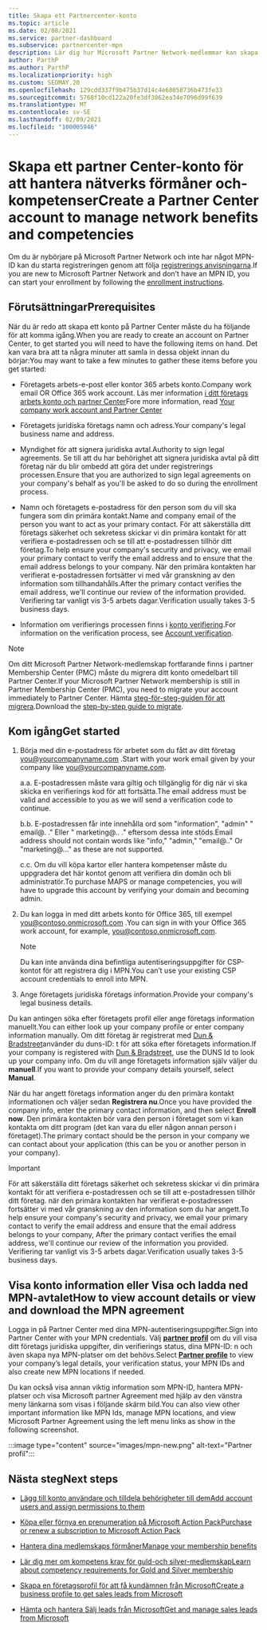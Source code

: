 ```yaml
---
title: Skapa ett Partnercenter-konto
ms.topic: article
ms.date: 02/08/2021
ms.service: partner-dashboard
ms.subservice: partnercenter-mpn
description: Lär dig hur Microsoft Partner Network-medlemmar kan skapa ett partner Center-konto för att hantera sina nätverks förmåner och-kompetenser.
author: ParthP
ms.author: ParthP
ms.localizationpriority: high
ms.custom: SEOMAY.20
ms.openlocfilehash: 129cdd337f9b475b37d14c4e68058736b473fe33
ms.sourcegitcommit: 5768f10cd122a20fe3df3062ea34e7096d99f639
ms.translationtype: MT
ms.contentlocale: sv-SE
ms.lasthandoff: 02/09/2021
ms.locfileid: "100005946"
---
```

# <a name="create-a-partner-center-account-to-manage-network-benefits-and-competencies"></a><span data-ttu-id="7d131-103">Skapa ett partner Center-konto för att hantera nätverks förmåner och-kompetenser</span><span class="sxs-lookup"><span data-stu-id="7d131-103">Create a Partner Center account to manage network benefits and competencies</span></span>


<span data-ttu-id="7d131-104">Om du är nybörjare på Microsoft Partner Network och inte har något MPN-ID kan du starta registreringen genom att följa [registrerings anvisningarna](https://partner.microsoft.com/dashboard/account/v3/enrollment/introduction/partnership).</span><span class="sxs-lookup"><span data-stu-id="7d131-104">If you are new to Microsoft Partner Network and don’t have an MPN ID, you can start your enrollment by following the [enrollment instructions](https://partner.microsoft.com/dashboard/account/v3/enrollment/introduction/partnership).</span></span>

## <a name="prerequisites"></a><span data-ttu-id="7d131-105">Förutsättningar</span><span class="sxs-lookup"><span data-stu-id="7d131-105">Prerequisites</span></span> 

<span data-ttu-id="7d131-106">När du är redo att skapa ett konto på Partner Center måste du ha följande för att komma igång.</span><span class="sxs-lookup"><span data-stu-id="7d131-106">When you are ready to create an account on Partner Center, to get started you will need to have the following items on hand.</span></span>  <span data-ttu-id="7d131-107">Det kan vara bra att ta några minuter att samla in dessa objekt innan du börjar:</span><span class="sxs-lookup"><span data-stu-id="7d131-107">You may want to take a few minutes to gather these items before you get started:</span></span>

- <span data-ttu-id="7d131-108">Företagets arbets-e-post eller kontor 365 arbets konto.</span><span class="sxs-lookup"><span data-stu-id="7d131-108">Company work email OR Office 365 work account.</span></span> <span data-ttu-id="7d131-109">Läs mer information [i ditt företags arbets konto och partner Center](azure-active-directory-tenants-and-partner-center.md)</span><span class="sxs-lookup"><span data-stu-id="7d131-109">Fore more information, read [Your company work account and Partner Center](azure-active-directory-tenants-and-partner-center.md)</span></span> 
 
- <span data-ttu-id="7d131-110">Företagets juridiska företags namn och adress.</span><span class="sxs-lookup"><span data-stu-id="7d131-110">Your company's legal business name and address.</span></span>

- <span data-ttu-id="7d131-111">Myndighet för att signera juridiska avtal.</span><span class="sxs-lookup"><span data-stu-id="7d131-111">Authority to sign legal agreements.</span></span> <span data-ttu-id="7d131-112">Se till att du har behörighet att signera juridiska avtal på ditt företag när du blir ombedd att göra det under registrerings processen.</span><span class="sxs-lookup"><span data-stu-id="7d131-112">Ensure that you are authorized to sign legal agreements on your company's behalf as you'll be asked to do so during the enrollment process.</span></span>

- <span data-ttu-id="7d131-113">Namn och företagets e-postadress för den person som du vill ska fungera som din primära kontakt.</span><span class="sxs-lookup"><span data-stu-id="7d131-113">Name and company email of the person you want to act as your primary contact.</span></span> <span data-ttu-id="7d131-114">För att säkerställa ditt företags säkerhet och sekretess skickar vi din primära kontakt för att verifiera e-postadressen och se till att e-postadressen tillhör ditt företag.</span><span class="sxs-lookup"><span data-stu-id="7d131-114">To help ensure your company's security and privacy, we email your primary contact to verify the email address and to ensure that the email address belongs to your company.</span></span> <span data-ttu-id="7d131-115">När den primära kontakten har verifierat e-postadressen fortsätter vi med vår granskning av den information som tillhandahålls.</span><span class="sxs-lookup"><span data-stu-id="7d131-115">After the primary contact verifies the email address, we'll continue our review of the information provided.</span></span> <span data-ttu-id="7d131-116">Verifiering tar vanligt vis 3-5 arbets dagar.</span><span class="sxs-lookup"><span data-stu-id="7d131-116">Verification usually takes 3-5 business days.</span></span> 

- <span data-ttu-id="7d131-117">Information om verifierings processen finns i [konto verifiering](verification-responses.md).</span><span class="sxs-lookup"><span data-stu-id="7d131-117">For information on the verification process, see [Account verification](verification-responses.md).</span></span>

>[!NOTE]
><span data-ttu-id="7d131-118">Om ditt Microsoft Partner Network-medlemskap fortfarande finns i partner Membership Center (PMC) måste du migrera ditt konto omedelbart till Partner Center.</span><span class="sxs-lookup"><span data-stu-id="7d131-118">If your Microsoft Partner Network membership is still in Partner Membership Center (PMC), you need to migrate your account immediately to Partner Center.</span></span> <span data-ttu-id="7d131-119">Hämta [steg-för-steg-guiden för att migrera](https://assetsprod.microsoft.com/mpn/migrate-pmc-pc-mpa-guide.pptx).</span><span class="sxs-lookup"><span data-stu-id="7d131-119">Download the [step-by-step guide to migrate](https://assetsprod.microsoft.com/mpn/migrate-pmc-pc-mpa-guide.pptx).</span></span>

## <a name="get-started"></a><span data-ttu-id="7d131-120">Kom igång</span><span class="sxs-lookup"><span data-stu-id="7d131-120">Get started</span></span>

1. <span data-ttu-id="7d131-121">Börja med din e-postadress för arbetet som du fått av ditt företag you@yourcompanyname.com .</span><span class="sxs-lookup"><span data-stu-id="7d131-121">Start with your work email given by your company like you@yourcompanyname.com.</span></span>
 
    <span data-ttu-id="7d131-122">a.</span><span class="sxs-lookup"><span data-stu-id="7d131-122">a.</span></span>  <span data-ttu-id="7d131-123">E-postadressen måste vara giltig och tillgänglig för dig när vi ska skicka en verifierings kod för att fortsätta.</span><span class="sxs-lookup"><span data-stu-id="7d131-123">The email address must be valid and accessible to you as we will send a verification code to continue.</span></span>

    <span data-ttu-id="7d131-124">b.</span><span class="sxs-lookup"><span data-stu-id="7d131-124">b.</span></span>  <span data-ttu-id="7d131-125">E-postadressen får inte innehålla ord som "information", "admin" " email@. ." Eller " marketing@.. ." eftersom dessa inte stöds.</span><span class="sxs-lookup"><span data-stu-id="7d131-125">Email address should not contain words like "info," "admin," "email@.." Or "marketing@..." as these are not supported.</span></span>

    <span data-ttu-id="7d131-126">c.</span><span class="sxs-lookup"><span data-stu-id="7d131-126">c.</span></span>  <span data-ttu-id="7d131-127">Om du vill köpa kartor eller hantera kompetenser måste du uppgradera det här kontot genom att verifiera din domän och bli administratör.</span><span class="sxs-lookup"><span data-stu-id="7d131-127">To purchase MAPS or manage competencies, you will have to upgrade this account by verifying your domain and becoming admin.</span></span> 

2. <span data-ttu-id="7d131-128">Du kan logga in med ditt arbets konto för Office 365, till exempel you@contoso.onmicrosoft.com .</span><span class="sxs-lookup"><span data-stu-id="7d131-128">You can sign in with your Office 365 work account, for example, you@contoso.onmicrosoft.com.</span></span>

   >[!NOTE]
   > <span data-ttu-id="7d131-129">Du kan inte använda dina befintliga autentiseringsuppgifter för CSP-kontot för att registrera dig i MPN.</span><span class="sxs-lookup"><span data-stu-id="7d131-129">You can’t use your existing CSP account credentials to enroll into MPN.</span></span>

3. <span data-ttu-id="7d131-130">Ange företagets juridiska företags information.</span><span class="sxs-lookup"><span data-stu-id="7d131-130">Provide your company's legal business details.</span></span>

<span data-ttu-id="7d131-131">Du kan antingen söka efter företagets profil eller ange företags information manuellt.</span><span class="sxs-lookup"><span data-stu-id="7d131-131">You can either look up your company profile or enter company information manually.</span></span> <span data-ttu-id="7d131-132">Om ditt företag är registrerat med [Dun & Bradstreet](https://partner.microsoft.com/marketing/usisvshowcase/dunandbrad)använder du duns-ID: t för att söka efter företagets information.</span><span class="sxs-lookup"><span data-stu-id="7d131-132">If your company is registered with [Dun & Bradstreet](https://partner.microsoft.com/marketing/usisvshowcase/dunandbrad), use the DUNS Id to look up your company info.</span></span> <span data-ttu-id="7d131-133">Om du vill ange företagets information själv väljer du **manuell**.</span><span class="sxs-lookup"><span data-stu-id="7d131-133">If you want to provide your company details yourself, select **Manual**.</span></span>

<span data-ttu-id="7d131-134">När du har angett företags information anger du den primära kontakt informationen och väljer sedan **Registrera nu**.</span><span class="sxs-lookup"><span data-stu-id="7d131-134">Once you have provided the company info, enter the primary contact information, and then select **Enroll now**.</span></span>
<span data-ttu-id="7d131-135">Den primära kontakten bör vara den person i företaget som vi kan kontakta om ditt program (det kan vara du eller någon annan person i företaget).</span><span class="sxs-lookup"><span data-stu-id="7d131-135">The primary contact should be the person in your company we can contact about your application (this can be you or another person in your company).</span></span>

>[!IMPORTANT]
><span data-ttu-id="7d131-136">För att säkerställa ditt företags säkerhet och sekretess skickar vi din primära kontakt för att verifiera e-postadressen och se till att e-postadressen tillhör ditt företag. när den primära kontakten har verifierat e-postadressen fortsätter vi med vår granskning av den information som du har angett.</span><span class="sxs-lookup"><span data-stu-id="7d131-136">To help ensure your company's security and privacy, we email your primary contact to verify the email address and ensure that the email address belongs to your company, After the primary contact verifies the email address, we'll continue our review of the information you provided.</span></span> <span data-ttu-id="7d131-137">Verifiering tar vanligt vis 3-5 arbets dagar.</span><span class="sxs-lookup"><span data-stu-id="7d131-137">Verification usually takes 3-5 business days.</span></span> 

## <a name="how-to-view-account-details-or-view-and-download-the-mpn-agreement"></a><span data-ttu-id="7d131-138">Visa konto information eller Visa och ladda ned MPN-avtalet</span><span class="sxs-lookup"><span data-stu-id="7d131-138">How to view account details or view and download the MPN agreement</span></span>

<span data-ttu-id="7d131-139">Logga in på Partner Center med dina MPN-autentiseringsuppgifter.</span><span class="sxs-lookup"><span data-stu-id="7d131-139">Sign into Partner Center with your MPN credentials.</span></span> <span data-ttu-id="7d131-140">Välj [**partner profil**](https://partner.microsoft.com/pcv/accountsettings/connectedpartnerprofile) om du vill visa ditt företags juridiska uppgifter, din verifierings status, dina MPN-ID: n och även skapa nya MPN-platser om det behövs.</span><span class="sxs-lookup"><span data-stu-id="7d131-140">Select [**Partner profile**](https://partner.microsoft.com/pcv/accountsettings/connectedpartnerprofile) to view your company’s legal details, your verification status, your MPN IDs and also create new MPN locations if needed.</span></span> 

<span data-ttu-id="7d131-141">Du kan också visa annan viktig information som MPN-ID, hantera MPN-platser och visa Microsoft partner Agreement med hjälp av den vänstra meny länkarna som visas i följande skärm bild.</span><span class="sxs-lookup"><span data-stu-id="7d131-141">You can also view other important information like MPN Ids, manage MPN locations, and view Microsoft Partner Agreement using the left menu links as show in the following screenshot.</span></span>

:::image type="content" source="images/mpn-new.png" alt-text="Partner profil":::


## <a name="next-steps"></a><span data-ttu-id="7d131-143">Nästa steg</span><span class="sxs-lookup"><span data-stu-id="7d131-143">Next steps</span></span>

-   [<span data-ttu-id="7d131-144">Lägg till konto användare och tilldela behörigheter till dem</span><span class="sxs-lookup"><span data-stu-id="7d131-144">Add account users and assign permissions to them</span></span>](create-user-accounts-and-set-permissions.md)

-   [<span data-ttu-id="7d131-145">Köpa eller förnya en prenumeration på Microsoft Action Pack</span><span class="sxs-lookup"><span data-stu-id="7d131-145">Purchase or renew a subscription to Microsoft Action Pack</span></span>](mpn-get-action-pack.md)

-   [<span data-ttu-id="7d131-146">Hantera dina medlemskaps förmåner</span><span class="sxs-lookup"><span data-stu-id="7d131-146">Manage your membership benefits</span></span>](manage-your-partner-network-benefits.md)

-   [<span data-ttu-id="7d131-147">Lär dig mer om kompetens krav för guld-och silver-medlemskap</span><span class="sxs-lookup"><span data-stu-id="7d131-147">Learn about competency requirements for Gold and Silver membership</span></span>](https://partner.microsoft.com/membership/competencies)

-   [<span data-ttu-id="7d131-148">Skapa en företagsprofil för att få kundämnen från Microsoft</span><span class="sxs-lookup"><span data-stu-id="7d131-148">Create a business profile to get sales leads from Microsoft</span></span>](create-a-marketing-profile.md)

-   [<span data-ttu-id="7d131-149">Hämta och hantera Sälj leads från Microsoft</span><span class="sxs-lookup"><span data-stu-id="7d131-149">Get and manage sales leads from Microsoft</span></span>](manage-leads.md)
